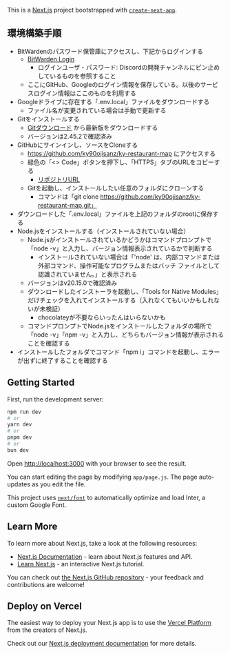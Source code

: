 This is a [Next.js](https://nextjs.org/) project bootstrapped with [`create-next-app`](https://github.com/vercel/next.js/tree/canary/packages/create-next-app).

## 環境構築手順

- BitWardenのパスワード保管庫にアクセスし、下記からログインする
  - [BitWarden Login](https://vault.bitwarden.com/#/login)
    - ログインユーザ・パスワード: Discordの開発チャンネルにピン止めしているものを参照すること
  - ここにGitHub、Googleのログイン情報を保存している。以後のサービスログイン情報はここのものを利用する
- Googleドライブに存在する「.env.local」ファイルをダウンロードする
  - ファイル名が変更されている場合は手動で更新する
- Gitをインストールする
  - [Gitダウンロード](https://git-scm.com/downloads) から最新版をダウンロードする
  - バージョンは2.45.2で確認済み
- GitHubにサインインし、ソースをCloneする
  - https://github.com/ky90ojisanz/ky-restaurant-map にアクセスする
  - 緑色の「<> Code」ボタンを押下し、「HTTPS」タブのURLをコピーする
    - [リポジトリURL](https://github.com/ky90ojisanz/ky-restaurant-map.git)
  - Gitを起動し、インストールしたい任意のフォルダにクローンする
    - コマンドは「git clone https://github.com/ky90ojisanz/ky-restaurant-map.git」
- ダウンロードした「.env.local」ファイルを上記のフォルダのrootに保存する
- Node.jsをインストールする（インストールされていない場合）
  - Node.jsがインストールされているかどうかはコマンドプロンプトで「node -v」と入力し、バージョン情報表示されているかで判断する
    - インストールされていない場合は「'node' は、内部コマンドまたは外部コマンド、操作可能なプログラムまたはバッチ ファイルとして認識されていません。」と表示される
  - バージョンはv20.15.0で確認済み
  - ダウンロードしたインストーラを起動し、「Tools for Native Modules」だけチェックを入れてインストールする（入れなくてもいいかもしれないが未検証）
    - chocolateyが不要ならいったんはいらないかも
  - コマンドプロンプトでNode.jsをインストールしたフォルダの場所で「node -v」「npm -v」と入力し、どちらもバージョン情報が表示されることを確認する
- インストールしたフォルダでコマンド「npm i」コマンドを起動し、エラーが出ずに終了することを確認する

## Getting Started

First, run the development server:

```bash
npm run dev
# or
yarn dev
# or
pnpm dev
# or
bun dev
```

Open [http://localhost:3000](http://localhost:3000) with your browser to see the result.

You can start editing the page by modifying `app/page.js`. The page auto-updates as you edit the file.

This project uses [`next/font`](https://nextjs.org/docs/basic-features/font-optimization) to automatically optimize and load Inter, a custom Google Font.

## Learn More

To learn more about Next.js, take a look at the following resources:

- [Next.js Documentation](https://nextjs.org/docs) - learn about Next.js features and API.
- [Learn Next.js](https://nextjs.org/learn) - an interactive Next.js tutorial.

You can check out [the Next.js GitHub repository](https://github.com/vercel/next.js/) - your feedback and contributions are welcome!

## Deploy on Vercel

The easiest way to deploy your Next.js app is to use the [Vercel Platform](https://vercel.com/new?utm_medium=default-template&filter=next.js&utm_source=create-next-app&utm_campaign=create-next-app-readme) from the creators of Next.js.

Check out our [Next.js deployment documentation](https://nextjs.org/docs/deployment) for more details.

